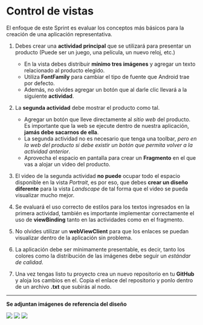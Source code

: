 # Control de vistas

El enfoque de este Sprint es evaluar los conceptos más básicos para la creación de una aplicación representativa.

1. Debes crear una __actividad principal__ que se utilizará para presentar un producto (Puede ser un juego, una película, un nuevo reloj, etc.)
    - En la vista debes distribuir __mínimo tres imágenes__ y agregar un texto relacionado al producto elegido.
    - Utiliza __FontFamily__ para cambiar el tipo de fuente que Android trae por defecto.
    - Además, no olvides agregar un botón que al darle clic llevará a la siguiente __actividad__.

2. La __segunda actividad__ debe mostrar el producto como tal.
    - Agregar un botón que lleve directamente al _sitio web_ del producto. Es importante que la web se ejecute dentro de nuestra aplicación, __jamás debe sacarnos de ella__.
    - La segunda actividad no es necesario que tenga una toolbar, _pero en la web del producto si debe existir un botón que permita volver a la actividad anterior_.
    - Aprovecha el espacio en pantalla para crear un __Fragmento__ en el que vas a alojar un video del producto.

3. El video de la segunda actividad __no puede__ ocupar todo el espacio disponible en la vista _Portrait_, es por eso, que debes __crear un diseño diferente__ para la vista _Landscape_ de tal forma que el video se pueda visualizar mucho mejor.

4. Se evaluará el uso correcto de estilos para los textos ingresados en la primera actividad, también es importante implementar correctamente el uso de __viewBinding__ tanto en las actividades como en el fragmento.

5. No olvides utilizar un __webViewClient__ para que los enlaces se puedan visualizar dentro de la aplicación sin problema.

6. La aplicación debe ser mínimamente presentable, es decir, tanto los colores como la distribución de las imágenes debe seguir un _estándar de calidad_.

7. Una vez tengas listo tu proyecto crea un nuevo repositorio en tu __GitHub__ y aloja los cambios en el. Copia el enlace del repositorio y ponlo dentro de un archivo __.txt__ que subirás al nodo.

----------
__Se adjuntan imágenes de referencia del diseño__

![](https://i.imgur.com/9hLBoc7.png)
![](https://i.imgur.com/whtc409.png)
![](https://i.imgur.com/7iqLuGg.png)